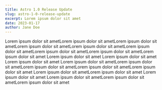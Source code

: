 ```yaml
---
title: Astro 1.0 Release Update
slug: astro-1-0-release-update
excerpt: Lorem ipsum dolor sit amet
date: 2023-01-17
author: Jane Doe
---
```


Lorem ipsum dolor sit ametLorem ipsum dolor sit ametLorem ipsum dolor sit ametLorem ipsum dolor sit ametLorem ipsum dolor sit ametLorem ipsum dolor sit ametLorem ipsum dolor sit ametLorem ipsum dolor sit ametLorem ipsum dolor sit amet
Lorem ipsum dolor sit amet
Lorem ipsum dolor sit amet
Lorem ipsum dolor sit amet
Lorem ipsum dolor sit ametLorem ipsum dolor sit ametLorem ipsum dolor sit ametLorem ipsum dolor sit ametLorem ipsum dolor sit amet
Lorem ipsum dolor sit ametLorem ipsum dolor sit amet
Lorem ipsum dolor sit amet
Lorem ipsum dolor sit ametLorem ipsum dolor sit ametLorem ipsum dolor sit amet

